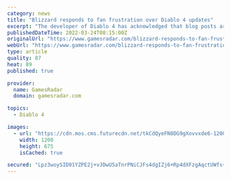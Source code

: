 ```yaml
---
category: news
title: "Blizzard responds to fan frustration over Diablo 4 updates"
excerpt: "The developer of Diablo 4 has acknowledged that blog posts aren't the best way for fans to get a feel for the game. Blizzard will be releasing an update on Diablo's fourth major instalment next week."
publishedDateTime: 2022-03-24T08:15:00Z
originalUrl: "https://www.gamesradar.com/blizzard-responds-to-fan-frustration-over-diablo-4-updates/"
webUrl: "https://www.gamesradar.com/blizzard-responds-to-fan-frustration-over-diablo-4-updates/"
type: article
quality: 87
heat: 89
published: true

provider:
  name: GamesRadar
  domain: gamesradar.com

topics:
  - Diablo 4

images:
  - url: "https://cdn.mos.cms.futurecdn.net/tkCdQyeFN8DG9gXovvxde6-1200-80.jpg"
    width: 1200
    height: 675
    isCached: true

secured: "Lpz3woySID01YZPE2j+vJDwU5aTnrPNiCJFs4dgIZj6+Rp4dXFzgAqctUWfs+7FxYaWVd/1EGCQ7eFP0S2x7M1NMObfzJFOvKrtwjAZLFbzewKx5BpfjIfXnyCtbRytCjksAZja+NQ3z1dtzYhMRZymPJF1Vy/W8QfkPJXPMPa62c8+l7rZ7schGdjSN2csMyXRcBWS2KKvknkAeIm8czgPw7e5QJTIOy91kFQQ4v1lapktpZeAgQASrPfL1pZLh6jjOTFrNAUaIkwRcff1/9JQABLImFDkrDiWuS07cjDI3fncZeWOn3GpNyCLmDgsQjVpU5tIVkfmuzuhqUcfNNE5coIFM8Fbg1T94gB1Z6VU=;7dF8TwruRzP5s2pxsgBOBg=="
---
```


